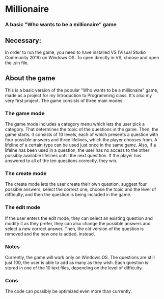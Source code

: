 # Millionaire
### A basic "Who wants to be a millionaire" game

## Necessary:
In order to run the game, you need to have installed VS (Visual Studio Community 2019) on Windows OS. To open directly in VS, choose and open the .sln file.

## About the game

This is a basic version of the popular "Who wants to be a millionaire" game, made as a project for my Introduction to Programming class. It's also my very first project.
The game consists of three main modes:

### The game mode

The game mode includes a category menu which lets the user pick a category. That determines the topic of the questions in the game. Then, the game starts. It consists of 10 levels, each of which presents a question with four possible answers and three lifelines, which the player chooses from. A lifeline of a certain type can be used just once in the same game. Also, if a lifelne has been used in a question, the user has no access to the other possibly available lifelines untill the next questtion. If the player has answered to all of the ten questions correctly, they win.

### The create mode

The create mode lets the user create their own question, suggest four possible answers, select the correct one, choose the topic and the level of difficulty, and then the question is being included in the game.

### The edit mode

If the user enters the edit mode, they can select an existing question and modify it as they prefer, they can also change the possible answers and select a new correct answer. 
Then, the old version of the question is removed and the new one is added, instead.




### Notes

Currently, the game will work only on Windows OS.
The questions are still just 100, the user is able to add as many as they wish.
Each question is stored in one of the 10 text files, depending on the level of difficulty.

### Cons 

The code can possibly be optimized even more than currently.

